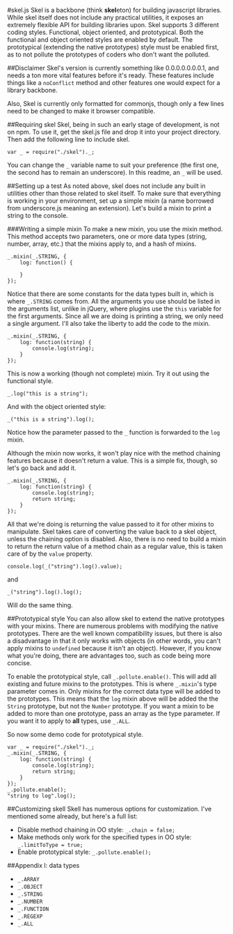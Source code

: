 #skel.js
Skel is a backbone (think **skel**eton) for building javascript libraries. While skel itself does not include
any practical utilities, it exposes an extremely flexible API for building libraries upon. Skel supports 3
different coding styles. Functional, object oriented, and prototypical. Both the functional and object oriented
styles are enabled by default. The prototypical (extending the native prototypes) style must be enabled first,
as to not pollute the prototypes of coders who don't want the polluted.

##Disclaimer
Skel's version is currently something like 0.0.0.0.0.0.0.1, and needs a ton more vital features before it's
ready. These features include things like a `noConflict` method and other features one would expect for a
library backbone.

Also, Skel is currently only formatted for commonjs, though only a few lines need to be changed to make it
browser compatible.

##Requiring skel
Skel, being in such an early stage of development, is not on npm. To use it, get the skel.js file and drop it
into your project directory. Then add the following line to include skel.

    var _ = require("./skel")._;

You can change the `_` variable name to suit your preference (the first one, the second has to
remain an underscore). In this readme, an `_` will be used.

##Setting up a test
As noted above, skel does not include any built in utilities other than those related to skel itself. To make
sure that everything is working in your environment, set up a simple mixin (a name borrowed from underscore.js
meaning an extension). Let's build a mixin to print a string to the console.

###Writing a simple mixin
To make a new mixin, you use the mixin method. This method accepts two parameters, one or more data types
(string, number, array, etc.) that the mixins apply to, and a hash of mixins.

    _.mixin(_.STRING, {
        log: function() {
            
        }
    });

Notice that there are some constants for the data types built in, which is where `_.STRING` comes from. All the
arguments you use should be listed in the arguments list, unlike in jQuery, where plugins use the `this`
variable for the first arguments. Since all we are doing is printing a string, we only need a single argument.
I'll also take the liberty to add the code to the mixin.

    _.mixin(_.STRING, {
        log: function(string) {
            console.log(string);
        }
    });

This is now a working (though not complete) mixin. Try it out using the functional style.

    _.log("this is a string");

And with the object oriented style:

    _("this is a string").log();

Notice how the parameter passed to the `_` function is forwarded to the `log` mixin.

Although the mixin now works, it won't play nice with the method chaining features because it doesn't return a
value. This is a simple fix, though, so let's go back and add it.

    _.mixin(_.STRING, {
        log: function(string) {
            console.log(string);
            return string;
        }
    });

All that we're doing is returning the value passed to it for other mixins to manipulate. Skel takes care of
converting the value back to a skel object, unless the chaining option is disabled. Also, there is no need to
build a mixin to return the return value of a method chain as a regular value, this is taken care of by the
`value` property.

    console.log(_("string").log().value);

and

    _("string").log().log();

Will do the same thing.

##Prototypical style
You can also allow skel to extend the native prototypes with your mixins. There are numerous problems with
modifying the native prototypes. There are the well known compatibility issues, but there is also a disadvantage
in that it only works with objects (in other words, you can't apply mixins to `undefined` because it isn't an
object). However, if you know what you're doing, there are advantages too, such as code being more concise.

To enable the prototypical style, call `_.pollute.enable()`. This will add all existing and future mixins to the
prototypes. This is where `_.mixin`'s type parameter comes in. Only mixins for the correct data type will be
added to the prototypes. This means that the `log` mixin above will be added the the `String` prototype, but not
the `Number` prototype. If you want a mixin to be added to more than one prototype, pass an array as the type
parameter. If you want it to apply to **all** types, use `_.ALL`.

So now some demo code for prototypical style.

    var _ = require("./skel")._;
    _.mixin(_.STRING, {
        log: function(string) {
            console.log(string);
            return string;
        }
    });
    _.pollute.enable();
    "string to log".log();

##Customizing skell
Skell has numerous options for customization. I've mentioned some already, but here's a full list:

 * Disable method chaining in OO style: `_.chain = false;`
 * Make methods only work for the specified types in OO style: `_.limitToType = true;`
 * Enable prototypical style: `_.pollute.enable();`

##Appendix I: data types
 * `_.ARRAY`
 * `_.OBJECT`
 * `_.STRING`
 * `_.NUMBER`
 * `_.FUNCTION`
 * `_.REGEXP`
 * `_.ALL`